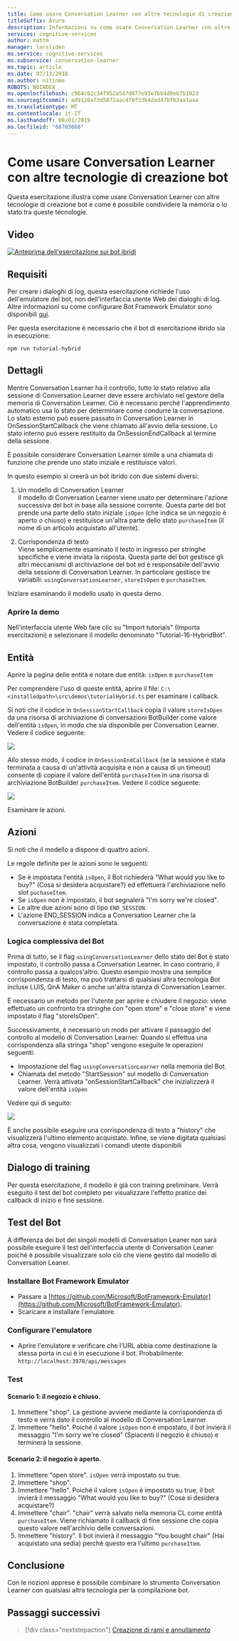 ```yaml
---
title: Come usare Conversation Learner con altre tecnologie di creazione bot - Servizi cognitivi Microsoft | Microsoft Docs
titleSuffix: Azure
description: Informazioni su come usare Conversation Learner con altre tecnologie di creazione bot.
services: cognitive-services
author: mattm
manager: larsliden
ms.service: cognitive-services
ms.subservice: conversation-learner
ms.topic: article
ms.date: 07/13/2018
ms.author: nitinme
ROBOTS: NOINDEX
ms.openlocfilehash: c964c62c34f952a547d077e93e7bb4d0eb7b192d
ms.sourcegitcommit: ad9120a73d5072aac478f33b4dad47bf63aa1aaa
ms.translationtype: MT
ms.contentlocale: it-IT
ms.lasthandoff: 08/01/2019
ms.locfileid: "68703668"
---
```

# <a name="how-to-use-conversation-learner-with-other-bot-building-technologies"></a>Come usare Conversation Learner con altre tecnologie di creazione bot

Questa esercitazione illustra come usare Conversation Learner con altre tecnologie di creazione bot e come è possibile condividere la memoria o lo stato tra queste tecnologie. 

## <a name="video"></a>Video

[![Anteprima dell'esercitazione sui bot ibridi](https://aka.ms/cl_Tutorial_v3_Hybrid_Applications_Preview)](https://aka.ms/cl_Tutorial_v3_Hybrid_Applications)

## <a name="requirements"></a>Requisiti
Per creare i dialoghi di log, questa esercitazione richiede l'uso dell'emulatore del bot, non dell'interfaccia utente Web dei dialoghi di log. Altre informazioni su come configurare Bot Framework Emulator sono disponibili [qui](https://docs.microsoft.com/azure/bot-service/bot-service-debug-emulator?view=azure-bot-service-4.0). 

Per questa esercitazione è necessario che il bot di esercitazione ibrido sia in esecuzione:

    npm run tutorial-hybrid

## <a name="details"></a>Dettagli

Mentre Conversation Learner ha il controllo, tutto lo stato relativo alla sessione di Conversation Learner deve essere archiviato nel gestore della memoria di Conversation Learner. Ciò è necessario perché l'apprendimento automatico usa lo stato per determinare come condurre la conversazione. Lo stato esterno può essere passato in Conversation Learner in OnSessionStartCallback che viene chiamato all'avvio della sessione. Lo stato interno può essere restituito da OnSessionEndCallback al termine della sessione.

È possibile considerare Conversation Learner simile a una chiamata di funzione che prende uno stato iniziale e restituisce valori.

In questo esempio si creerà un bot ibrido con due sistemi diversi:
1. Un modello di Conversation Learner <br/>
    Il modello di Conversation Learner viene usato per determinare l'azione successiva del bot in base alla sessione corrente. Questa parte del bot prende una parte dello stato iniziale `isOpen` (che indica se un negozio è aperto o chiuso) e restituisce un'altra parte dello stato `purchaseItem` (il nome di un articolo acquistato all'utente).

2. Corrispondenza di testo <br />
    Viene semplicemente esaminato il testo in ingresso per stringhe specifiche e viene inviata la risposta. Questa parte del bot gestisce gli altri meccanismi di archiviazione del bot ed è responsabile dell'avvio della sessione di Conversation Learner. In particolare gestisce tre variabili: `usingConversationLearner`, `storeIsOpen` e `purchaseItem`.

Iniziare esaminando il modello usato in questa demo.

### <a name="open-the-demo"></a>Aprire la demo

Nell'interfaccia utente Web fare clic su "Import tutorials" (Importa esercitazioni) e selezionare il modello denominato "Tutorial-16-HybridBot".

## <a name="entities"></a>Entità

Aprire la pagina delle entità e notare due entità: `isOpen` e `purchaseItem`

Per comprendere l'uso di queste entità, aprire il file: `C:\<installedpath>\src\demos\tutorialHybrid.ts` per esaminare i callback.

Si noti che il codice in `OnSessionStartCallback` copia il valore `storeIsOpen` da una risorsa di archiviazione di conversazioni BotBuilder come valore dell'entità `isOpen`, in modo che sia disponibile per Conversation Learner. Vedere il codice seguente:

![](../media/tutorial17_sessionstart.PNG)

Allo stesso modo, il codice in `OnSessionEndCallback` (se la sessione è stata terminata a causa di un'attività acquisita e non a causa di un timeout) consente di copiare il valore dell'entità `purchaseItem` in una risorsa di archiviazione BotBuilder `purchaseItem`. Vedere il codice seguente:

![](../media/tutorial17_sessionend.PNG)

Esaminare le azioni.

## <a name="actions"></a>Azioni

Si noti che il modello a dispone di quattro azioni.

Le regole definite per le azioni sono le seguenti:

- Se è impostata l'entità `isOpen`, il Bot richiederà "What would you like to buy?" (Cosa si desidera acquistare?) ed effettuerà l'archiviazione nello slot `puchaseItem`.
- Se `isOpen` non è impostato, il bot segnalerà "I'm sorry we're closed".
- Le altre due azioni sono di tipo `END_SESSION`.
- L'azione END_SESSION indica a Conversation Learner che la conversazione è stata completata.

### <a name="overall-bot-logic"></a>Logica complessiva del Bot

Prima di tutto, se il flag `usingConversationLearner` dello stato del Bot è stato impostato, il controllo passa a Conversation Learner. In caso contrario, il controllo passa a qualcos'altro.  Questo esempio mostra una semplice corrispondenza di testo, ma può trattarsi di qualsiasi altra tecnologia Bot incluse LUIS, QnA Maker o anche un'altra istanza di Conversation Learner.

È necessario un metodo per l'utente per aprire e chiudere il negozio: viene effettuato un confronto tra stringhe con "open store" e "close store" e viene impostato il flag "storeIsOpen".

Successivamente, è necessario un modo per attivare il passaggio del controllo al modello di Conversation Learner. Quando si effettua una corrispondenza alla stringa "shop" vengono eseguite le operazioni seguenti:
- Impostazione del flag `usingConversationLearner` nella memoria del Bot.
- Chiamata del metodo "StartSession" sul modello di Conversation Learner.  Verrà attivata "onSessionStartCallback" che inizializzerà il valore dell'entità `isOpen`

Vedere qui di seguito:

![](../media/tutorial17_useConversationLearner.PNG)

È anche possibile eseguire una corrispondenza di testo a "history" che visualizzerà l'ultimo elemento acquistato.
Infine, se viene digitata qualsiasi altra cosa, vengono visualizzati i comandi utente disponibili

## <a name="train-dialog"></a>Dialogo di training

Per questa esercitazione, il modello è già con training preliminare.  Verrà eseguito il test del bot completo per visualizzare l'effetto pratico dei callback di inizio e fine sessione.

## <a name="testing-the-bot"></a>Test del Bot

A differenza dei bot dei singoli modelli di Conversation Leaner non sarà possibile eseguire il test dell'interfaccia utente di Conversation Leaner poiché è possibile visualizzare solo ciò che viene gestito dal modello di Conversation Leaner.

### <a name="install-the-bot-framework-emulator"></a>Installare Bot Framework Emulator

- Passare a [https://github.com/Microsoft/BotFramework-Emulator](https://github.com/Microsoft/BotFramework-Emulator).
- Scaricare e installare l'emulatore.

### <a name="configure-the-emulator"></a>Configurare l'emulatore

- Aprire l'emulatore e verificare che l'URL abbia come destinazione la stessa porta in cui è in esecuzione il bot. Probabilmente: `http://localhost:3978/api/messages`

### <a name="test"></a>Test 

#### <a name="scenario-1-store-is-closed"></a>Scenario 1: il negozio è chiuso.
1. Immettere "shop". La gestione avviene mediante la corrispondenza di testo e verrà dato il controllo al modello di Conversation Learner.
2. Immettere "hello".  Poiché il valore `isOpen` non è impostato, il bot invierà il messaggio "I'm sorry we're closed" (Spiacenti il negozio è chiuso) e terminerà la sessione.

#### <a name="scenario-2-store-is-open"></a>Scenario 2: il negozio è aperto.
1. Immettere "open store".  `isOpen` verrà impostato su true.
1. Immettere "shop".
1. Immettere "hello".  Poiché il valore `isOpen` è impostato su true, il bot invierà il messaggio "What would you like to buy?" (Cosa si desidera acquistare?)
1. Immettere "chair". "chair" verrà salvato nella memoria CL come entità `purchaseItem`. Viene richiamato il callback di fine sessione che copia questo valore nell'archivio delle conversazioni.
1. Immettere "history".  Il bot invierà il messaggio "You bought chair" (Hai acquistato una sedia) perché questo era l'ultimo `purchaseItem`.

## <a name="conclusion"></a>Conclusione

Con le nozioni apprese è possibile combinare lo strumento Conversation Learner con qualsiasi altra tecnologia per la compilazione bot.

## <a name="next-steps"></a>Passaggi successivi

> [!div class="nextstepaction"]
> [Creazione di rami e annullamento](./17-branch-undo.md)
